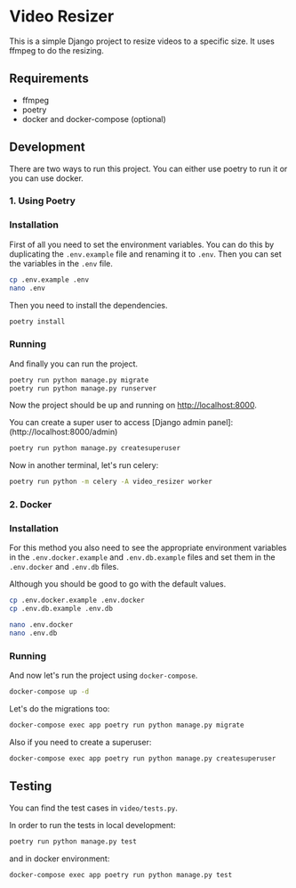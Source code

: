 # Video Resizer

This is a simple Django project to resize videos to a specific size. It uses ffmpeg to do the resizing.

## Requirements

- ffmpeg
- poetry
- docker and docker-compose (optional)

## Development

There are two ways to run this project. You can either use poetry to run it or you can use docker.

### 1. Using Poetry

### Installation

First of all you need to set the environment variables. You can do this by duplicating the `.env.example` file and renaming it to `.env`. Then you can set the variables in the `.env` file.

```bash
cp .env.example .env
nano .env
```

Then you need to install the dependencies.

```bash
poetry install
```

### Running

And finally you can run the project.

```bash
poetry run python manage.py migrate
poetry run python manage.py runserver
```

Now the project should be up and running on [http://localhost:8000](http://localhost:8000).


You can create a super user to access [Django admin panel]:(http://localhost:8000/admin)

```bash
poetry run python manage.py createsuperuser
```

Now in another terminal, let's run celery:
```bash
poetry run python -m celery -A video_resizer worker
```


### 2. Docker

### Installation

For this method you also need to see the appropriate environment variables in the `.env.docker.example` and `.env.db.example` files and set them in the `.env.docker` and `.env.db` files.

Although you should be good to go with the default values.

```bash
cp .env.docker.example .env.docker
cp .env.db.example .env.db

nano .env.docker
nano .env.db
```

### Running

And now let's run the project using `docker-compose`.

```bash
docker-compose up -d
```

Let's do the migrations too:
```bash
docker-compose exec app poetry run python manage.py migrate
```

Also if you need to create a superuser:
```bash
docker-compose exec app poetry run python manage.py createsuperuser
```


## Testing

You can find the test cases in `video/tests.py`.

In order to run the tests in local development:
```bash
poetry run python manage.py test
```

and in docker environment:
```bash
docker-compose exec app poetry run python manage.py test
```